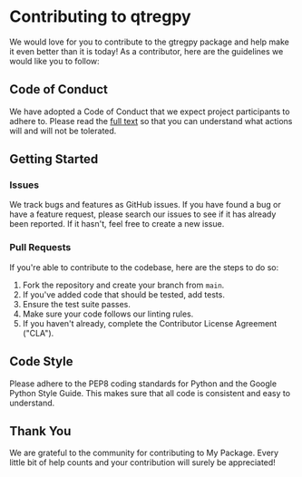 # Contributing to qtregpy

We would love for you to contribute to the gtregpy package and help make it even better than it is today! 
As a contributor, here are the guidelines we would like you to follow:

## Code of Conduct

We have adopted a Code of Conduct that we expect project participants to adhere to. 
Please read the [full text](CODEOFCONDUCT.md) so that you can understand what actions will and will not be tolerated.

## Getting Started

### Issues

We track bugs and features as GitHub issues. If you have found a bug or have a feature request,
please search our issues to see if it has already been reported. If it hasn't, feel free to create a new issue.

### Pull Requests

If you're able to contribute to the codebase, here are the steps to do so:

1. Fork the repository and create your branch from `main`.
2. If you've added code that should be tested, add tests.
3. Ensure the test suite passes.
4. Make sure your code follows our linting rules.
5. If you haven't already, complete the Contributor License Agreement ("CLA").

## Code Style

Please adhere to the PEP8 coding standards for Python and the Google Python Style Guide. 
This makes sure that all code is consistent and easy to understand.

## Thank You

We are grateful to the community for contributing to My Package.
Every little bit of help counts and your contribution will surely be appreciated!
